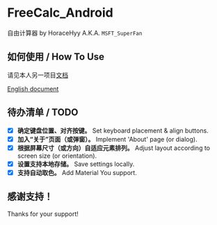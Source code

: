 # FreeCalc_Android
自由计算器 by HoraceHyy A.K.A. `MSFT_SuperFan`

## 如何使用 / How To Use
请见本人另一项目[文档](https://github.com/HoraceHuang-ui/Utilities_Collections#-%E8%87%AA%E7%94%B1%E8%AE%A1%E7%AE%97%E5%99%A8)

[English document](https://github.com/HoraceHuang-ui/Utilities_Collections/blob/master/README_English.md#-free-calculator)

## 待办清单 / TODO
- [x] **确定键盘位置、对齐按键。** Set keyboard placement & align buttons.
- [x] **加入“关于”页面（或弹窗）。** Implement 'About' page (or dialog).
- [x] **根据屏幕尺寸（或方向）自适应元素排列。** Adjust layout according to screen size (or orientation).
- [x] **设置支持本地存储。** Save settings locally.
- [x] **支持自动取色。** Add Material You support.

## 感谢支持！
Thanks for your support!
